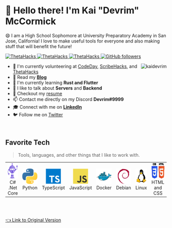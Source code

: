 # :wave: Hello there! I'm Kai "Devrim" McCormick</h1>
:smile: I am a High School Sophomore at University Preparatory Academy in San Jose, California! I love to make useful tools for everyone and also making stuff that will benefit the future!</h3>

<p align="left">
  <a href="https://thetahacks.tech">
    <img src="https://img.shields.io/badge/Volunteer%20At-ThetaHacks-purple?link=https://thetahacks.tech?" alt="ThetaHacks" />
  </a>
  <a href="https://codeday.org">
    <img src="https://img.shields.io/badge/Volunteer%20At-CodeDay-orange?link=https://codeday.org?" alt="ThetaHacks" />
  </a>
  <a href="https://scribehacks.tech">
    <img src="https://img.shields.io/badge/Volunteer%20At-ScribeHacks-white?link=https://scribehacks.tech?" alt="ThetaHacks" />
  </a>
  <a href="https://github.com/KaiDevrim?tab=followers">
    <img alt="GitHub followers" src="https://img.shields.io/github/followers/KaiDevrim?color=green&logo=github">
  </a>
</p>

<a href="#kaidevrim-title">
  <img src="https://github-readme-stats.vercel.app/api?username=kaidevrim&show_icons=true&count_private=true&include_all_commits=true" alt="kaidevrim" align="right" />
</a>

* :office:  I'm currently volunteering at [CodeDay](https://codeday.org), [ScribeHacks](https://scribehacks.tech), and [ThetaHacks](https://thetahacks.tech)
* :newspaper:  Read my **[Blog](https://blog.devrim.tech)**
* :seedling:  I'm currently learning **Rust and Flutter**
* :speech_balloon:  I like to talk about **Servers** and **Backend**
* :email:  Checkout my [resume](https://devrim.tech/Kai_McCormick_Resume.pdf)
* :mailbox:  Contact me directly on my Discord **Devrim#9999**
* :mortar_board:  Connect with me on **[LinkedIn](https://linkedin.com/in/kai-mccormick)**
* :bird: Follow me on [Twitter](https://twitter.com/devrimkai)

<br>

<h2 align="left">Favorite Tech</h2>

> Tools, languages, and other things that I like to work with.

<table>
  <tr>
    <td align="center" width="96">
        <img src="./img/bot.svg" width="48" height="48" alt="C#" />
      <br>C# .Net Core
    </td>
    <td align="center" width="96">
        <img src="./img/python.svg" width="48" height="48" alt="Python" />
      <br>Python
    </td>
    <td align="center" width="96">
        <img src="./img/typescript.svg" width="48" height="48" alt="TypeScript" />
      <br>TypeScript
    </td>
    <td align="center" width="96">
        <img src="./img/javascript.svg" width="48" height="48" alt="JavaScript" />
      <br>JavaScript
    </td>
    <td align="center" width="96">
        <img src="./img/docker.svg" width="48" height="48" alt="Docker" />
      <br>Docker
    </td>
    <td align="center" width="96">
        <img src="./img/debian.svg" width="48" height="48" alt="Debian" />
      <br>Debian
    </td>
    <td align="center" width="96">
        <img src="./img/Tux.svg" width="48" height="48" alt="Linux" />
      <br>Linux
    </td>
    <td align="center" width="96">
        <img src="./img/htmlandcss.svg" width="64" height="48" alt="HTMl and CSS" />
      <br>HTML and CSS
    </td>
  </tr>
</table>

<!-- links -->
<br> </br>

<a href="https://github.com/abhisheknaiidu/awesome-github-profile-readme"> :point_left: Link to Original Version</a>
